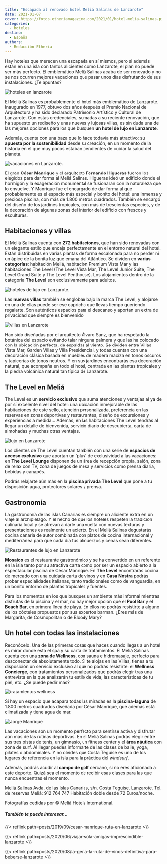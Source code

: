 ```yaml
---
title: "Escapada al renovado hotel Meliá Salinas de Lanzarote"
date: 2021-01-07
cover: https://fotos.etheriamagazine.com/2021/01/hotel-melia-salinas-piscina.jpg
categories: 
  - hoteles
destino: 
  - España
authors: 
  - Redacción Etheria
---
```


Hay hoteles que merecen una escapada en sí mismos, pero si además están en una isla con tantos alicientes como Lanzarote, el plan no puede ser más perfecto. El emblemático Meliá Salinas acaba de ser renovado y no se nos ocurren mejores vacaciones que pasar unos días disfrutando de sus instalaciones. ¿Te apuntas?

![hoteles en lanzarote](https://fotos.etheriamagazine.com/2021/01/hotel-melia-salinas-playa.jpg "Hotel Meliá Salinas, en Lanzarote.")

El Meliá Salinas es probablemente el hotel más emblemático de Lanzarote. Inaugurado en 
1977, obtuvo dos años después el Premio Nacional de Arquitectura y ha sido declarado 
Patrimonio Artístico y Cultural de Lanzarote. Con estas credenciales, sumadas a su 
reciente renovación, que ha supuesto un rediseño y unas nuevas y lujosas villas, es sin 
duda una de las mejores opciones para los que busquen **un hotel de lujo en Lanzarote**. 

Además, cuenta con una baza que lo hace todavía más atractivo: su **apuesta por la 
sostenibilidad** desde su creación, en un momento de la historia en el que muy pocos 
estaban pendientes de cuidar la salud del planeta. 

![vacaciones en Lanzarote.](https://fotos.etheriamagazine.com/2021/01/hotel-melia-salinas-piscina.jpg "Piscina diseñada por Manrique en Lanzarote.")

El gran **César Manrique** y el arquitecto **Fernando Higueras** fueron los elegidos 
para dar forma al Meliá Salinas. Higueras ideó un edificio donde el hormigón y la 
exageración monumental se fusionaran con la naturaleza que lo envuelve. Y Manrique fue 
el encargado de dar forma al que probablemente es el espacio más especial y bonito del 
hotel: una inmensa y preciosa piscina, con más de 1.800 metros cuadrados. También se 
encargó del diseño de los jardines tropicales, con más de trescientas especies, y de la 
decoración de algunas zonas del interior del edificio con frescos y esculturas. 

## Habitaciones y villas

El Meliá Salinas cuenta con **272 habitaciones**, que han sido renovadas con un elegante 
estilo que encaja perfectamente en el entorno natural del hotel. Están distribuidas en 
varias plantas de forma escalonada para no perder ni un ápice de la bonita luz que emana 
del Atlántico. Se dividen en **varias categorías**: habitación Meliá, habitación Premium 
Vista Mar y las habitaciones The Level (The Level Vista Mar, The Level Junior Suite, The 
Level Grand Suite y The Level Penthouse). Los alojamientos dentro de la categoría **The 
Level** son exclusivamente para adultos. 

![hoteles de lujo en Lanzarote.](https://fotos.etheriamagazine.com/2021/01/hotel-melia-salinas-junior-Suite.jpg "Junior Suite del Meliá Salinas.")

Las **nuevas villas** también se engloban bajo la marca The Level, y alojarse en una de 
ellas puede ser ese capricho que llevas tiempo queriendo regalarte. Son auténticos 
espacios para el descanso y aportan un extra de privacidad que siempre es bienvenido. 

![villas en Lanzarote](https://fotos.etheriamagazine.com/2021/01/hotel-melia-salinas-villa-presidencial.jpg "Villa Presidencial en el Meliá Salinas.")

Han sido diseñadas por el arquitecto Álvaro Sanz, que ha respetado la botánica del 
espacio evitando talar ninguna palmera y que las ha colocado con la ubicación perfecta, 
de espaldas al viento. Se dividen entre Villas Vista Mar, Garden Villas y Villa 
Presidencial, y todas cuentan con una decoración clásica basada en muebles de madera 
maciza en tonos oscuros y tapicerías de tonos neutros. Y en sus jardines encontrarás esa 
decoración natural, que acompaña en todo el hotel, centrada en las plantas tropicales y 
la piedra volcánica natural tan típica de Lanzarote. 

## The Level en Meliá

The Level es un **servicio exclusivo** que suma atenciones y ventajas al ya de por sí 
excelente nivel del hotel: una ubicación inmejorable de las habitaciones de este sello, 
atención personalizada, preferencia en las reservas en zonas deportivas y restaurantes, 
diseño de excursiones y experiencias a medida… Además, en las habitaciones The Level 
tendrás al llegar un detalle de bienvenida, servicio diario de descubierta, carta de 
almohadas y muchas otras ventajas. 

![lujo en Lanzarote](https://fotos.etheriamagazine.com/2021/01/hotel-melia-salinas-hall.jpg "Relajantes sillas en el Meliá Salinas.")

Los clientes de The Level cuentan también con una serie de **espacios de acceso 
exclusivo** que aportan un 'plus' de exclusividad a las vacaciones: en **The Level 
Lounge** disponen de un área de recepción propia, salón, zona de relax con TV, zona de 
juegos de mesa y servicios como prensa diaria, bebidas y canapés. 

Podrás relajarte aún más en la **piscina privada The Level** que pone a tu disposición 
agua, protectores solares y prensa. 

## Gastronomía

La gastronomía de las islas Canarias es siempre un aliciente extra en un viaje al 
archipiélago. Y el hecho de que los hoteles respeten la tradición culinaria local y se 
atrevan a darle una vuelta con nuevas texturas y presentaciones es realmente un acierto. 
En el Meliá Salinas degustarás cocina canaria de autor combinada con platos de cocina 
internacional y mediterránea para que cada día tus almuerzos y cenas sean diferentes. 

![Restaurantes de lujo en Lanzarote](https://fotos.etheriamagazine.com/2021/01/hotel-Melia-Salinas-Mosaico-Bar.jpg "Restaurante Mosaico en el Meliá Salinas.")

**Mosaico** es el restaurante gastronómico y se ha convertido en un referente en la isla 
tanto por su atractiva carta como por ser un espacio abierto a la espectacular piscina 
de César Manrique. En **The Level** encontrarás cocina de mercado con una cuidada carta 
de vinos y en **Casa Nostra** podrás probar especialidades italianas, tanto 
tradicionales como de vanguardia, en un bonito entorno de plantas tropicales y fuentes. 

Para los momentos en los que busques un ambiente más informal mientras disfrutas de la 
piscina y el mar, no hay mejor opción que el **Pool Bar** y el **Beach Bar**, en primera 
línea de playa. En ellos no podrás resistirte a alguno de los cócteles propuestos por 
sus expertos barman. ¿Eres más de Margarita, de Cosmopolitan o de Bloody Mary? 

## Un hotel con todas las instalaciones

Reconócelo. Una de las primeras cosas que haces cuando llegas a un hotel es mirar donde 
esta el spa y su carta de tratamientos. El Meliá Salinas cuenta con una **zona de 
Wellness**, con sauna e hidromasaje, perfecto para desconectar de absolutamente todo. Si 
te alojas en las Villas, tienes a tu disposición un servicio exclusivo al que no podrás 
resistirte: el **Wellness Concierge**, con tratamientos personalizados que podrás elegir 
tras una entrevista en la que analizarán tu estilo de vida, las características de tu 
piel, etc. ¿Se puede pedir más? 

![tratamientos wellness](https://fotos.etheriamagazine.com/2021/01/hotel-melia-salinas-spa.jpg "Masaje en el hotel Meliá Salinas.")

Si hay un espacio que acapara todas las miradas es la **piscina-laguna** de 1.800 metros 
cuadrados diseñada por César Manrique, que además está climatizada y tiene agua de mar. 

![Jorge Manrique](https://fotos.etheriamagazine.com/2021/01/hotel-melia-salinas-vista-piscina.jpg "Piscina-laguna del hotel Meliá Salinas.")

Las vacaciones son un momento perfecto para sentirse activa y disfrutar aún más de las 
rutinas deportivas. En el Meliá Salinas podrás elegir entre sus tres pistas de tenis, un 
gimnasio, un fitness center y el **área náutica** con zona de surf. Al llegar puedes 
informarte de las clases de baile, yoga, pilates o abdominales. Y no olvides que Costa 
Teguise es uno de los lugares de referencia en la isla para la práctica del _windsurf_. 

Además, podrás acudir al **campo de golf** cercano, si no eres aficionada a este 
deporte. Quizá sea el momento de recibir esas clases para las que nunca encuentras el 
momento. 

[Meliá 
Salinas](https://www.melia.com/es/hoteles/espana/lanzarote/melia-salinas/index.htm) 
Avda. de las Islas Canarias, s/n. Costa Teguise. Lanzarote. Tel. de reservas Meliá: 912 
764 747 Habitación doble desde 72 Euros/noche. 

Fotografías cedidas por © Meliá Hotels International. 

##### También te puede interesar...

{{< reflink path=posts/2019/09/cesar-manrique-ruta-en-lanzarote >}} 

{{< reflink path=posts/2020/06/viajar-sola-amigas-imprescindible-lanzarote >}} 

{{< reflink 
path=posts/2020/08/la-geria-la-ruta-de-vinos-definitiva-para-beberse-lanzarote >}}
